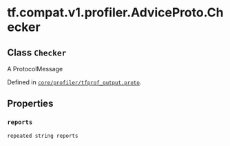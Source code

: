 <div itemscope itemtype="http://developers.google.com/ReferenceObject">
<meta itemprop="name" content="tf.compat.v1.profiler.AdviceProto.Checker" />
<meta itemprop="path" content="Stable" />
<meta itemprop="property" content="reports"/>
</div>

# tf.compat.v1.profiler.AdviceProto.Checker

## Class `Checker`

A ProtocolMessage





Defined in [`core/profiler/tfprof_output.proto`](/code/stable/tensorflow/core/profiler/tfprof_output.proto).

<!-- Placeholder for "Used in" -->


## Properties

<h3 id="reports"><code>reports</code></h3>

`repeated string reports`




